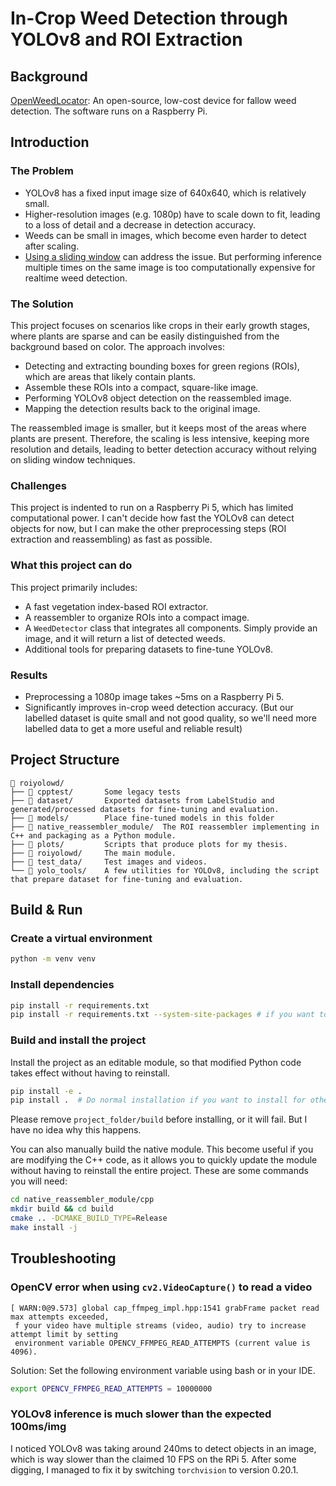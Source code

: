 # In-Crop Weed Detection through YOLOv8 and ROI Extraction

## Background

[OpenWeedLocator](https://github.com/geezacoleman/OpenWeedLocator):  An open-source, low-cost device for fallow weed
detection. The software runs on a Raspberry Pi.

## Introduction

### The Problem

- YOLOv8 has a fixed input image size of 640x640, which is relatively small.
- Higher-resolution images (e.g. 1080p) have to scale down to fit, leading to a loss of detail and a decrease in
  detection accuracy.
- Weeds can be small in images, which become even harder to detect after scaling.
- [Using a sliding window](https://docs.ultralytics.com/guides/sahi-tiled-inference/) can address the issue. But
  performing inference multiple times on the same image is too computationally expensive for realtime weed detection.

### The Solution

This project focuses on scenarios like crops in their early growth stages, where plants are sparse and can be easily
distinguished from the background based on color. The approach involves:

- Detecting and extracting bounding boxes for green regions (ROIs), which are areas that likely contain plants.
- Assemble these ROIs into a compact, square-like image.
- Performing YOLOv8 object detection on the reassembled image.
- Mapping the detection results back to the original image.

The reassembled image is smaller, but it keeps most of the areas where plants are present.
Therefore, the scaling is less intensive, keeping more resolution and details,
leading to better detection accuracy without relying on sliding window techniques.

### Challenges

This project is indented to run on a Raspberry Pi 5, which has limited computational power.
I can't decide how fast the YOLOv8 can detect objects for now,
but I can make the other preprocessing steps (ROI extraction and reassembling) as fast as possible.

### What this project can do

This project primarily includes:

- A fast vegetation index-based ROI extractor.
- A reassembler to organize ROIs into a compact image.
- A `WeedDetector` class that integrates all components. Simply provide an image, and it will return a list of detected
  weeds.
- Additional tools for preparing datasets to fine-tune YOLOv8.

### Results

- Preprocessing a 1080p image takes ~5ms on a Raspberry Pi 5.
- Significantly improves in-crop weed detection accuracy. (But our labelled dataset is quite small and not good quality, so we'll
  need more labelled data to get a more useful and reliable result)

## Project Structure

```
📁 roiyolowd/
├── 📁 cpptest/       Some legacy tests
├── 📁 dataset/       Exported datasets from LabelStudio and generated/processed datasets for fine-tuning and evaluation.
├── 📁 models/        Place fine-tuned models in this folder
├── 📁 native_reassembler_module/  The ROI reassembler implementing in C++ and packaging as a Python module.
├── 📁 plots/         Scripts that produce plots for my thesis.
├── 📁 roiyolowd/     The main module.
├── 📁 test_data/     Test images and videos.
└── 📁 yolo_tools/    A few utilities for YOLOv8, including the script that prepare dataset for fine-tuning and evaluation.
```

## Build & Run

### Create a virtual environment

```bash
python -m venv venv
```

### Install dependencies

```bash
pip install -r requirements.txt
pip install -r requirements.txt --system-site-packages # if you want to reuse existing packages
```

### Build and install the project

Install the project as an editable module, so that modified Python code takes effect without having to reinstall.

```bash
pip install -e .
pip install .  # Do normal installation if you want to install for other projects
```

Please remove `project_folder/build` before installing, or it will fail. But I have no idea why this happens.

You can also manually build the native module.
This become useful if you are modifying the C++ code, as it allows you to quickly update the module without having to
reinstall the entire project.
These are some commands you will need:

```bash
cd native_reassembler_module/cpp
mkdir build && cd build
cmake .. -DCMAKE_BUILD_TYPE=Release
make install -j
```

## Troubleshooting

### OpenCV error when using `cv2.VideoCapture()` to read a video

```
[ WARN:0@9.573] global cap_ffmpeg_impl.hpp:1541 grabFrame packet read max attempts exceeded,
 f your video have multiple streams (video, audio) try to increase attempt limit by setting
 environment variable OPENCV_FFMPEG_READ_ATTEMPTS (current value is 4096).
```

Solution: Set the following environment variable using bash or in your IDE.

```bash
export OPENCV_FFMPEG_READ_ATTEMPTS = 10000000
```

### YOLOv8 inference is much slower than the expected 100ms/img

I noticed YOLOv8 was taking around 240ms to detect objects in an image,
which is way slower than the claimed 10 FPS on the RPi 5.
After some digging, I managed to fix it by switching `torchvision` to version 0.20.1.
